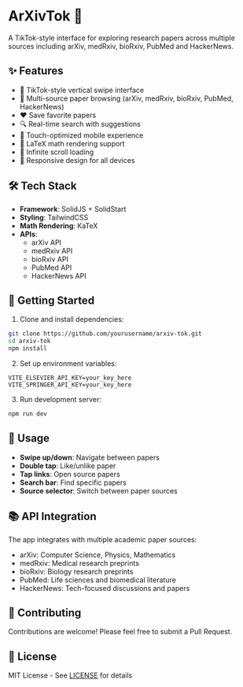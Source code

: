 # ArXivTok 📱

A TikTok-style interface for exploring research papers across multiple sources including arXiv, medRxiv, bioRxiv, PubMed and HackerNews.

## ✨ Features

- 📱 TikTok-style vertical swipe interface
- 🎯 Multi-source paper browsing (arXiv, medRxiv, bioRxiv, PubMed, HackerNews)
- ❤️ Save favorite papers
- 🔍 Real-time search with suggestions
- 📲 Touch-optimized mobile experience
- 🧮 LaTeX math rendering support
- 🔄 Infinite scroll loading
- 📱 Responsive design for all devices

## 🛠️ Tech Stack

- **Framework**: SolidJS + SolidStart
- **Styling**: TailwindCSS
- **Math Rendering**: KaTeX
- **APIs**: 
  - arXiv API
  - medRxiv API
  - bioRxiv API
  - PubMed API
  - HackerNews API

## 🚀 Getting Started

1. Clone and install dependencies:
```bash
git clone https://github.com/yourusername/arxiv-tok.git
cd arxiv-tok
npm install
```

2. Set up environment variables:
```env
VITE_ELSEVIER_API_KEY=your_key_here
VITE_SPRINGER_API_KEY=your_key_here
```

3. Run development server:
```bash
npm run dev
```

## 📱 Usage

- **Swipe up/down**: Navigate between papers
- **Double tap**: Like/unlike paper
- **Tap links**: Open source papers
- **Search bar**: Find specific papers
- **Source selector**: Switch between paper sources

## 📚 API Integration

The app integrates with multiple academic paper sources:

- arXiv: Computer Science, Physics, Mathematics
- medRxiv: Medical research preprints
- bioRxiv: Biology research preprints
- PubMed: Life sciences and biomedical literature
- HackerNews: Tech-focused discussions and papers

## 🤝 Contributing

Contributions are welcome! Please feel free to submit a Pull Request.

## 📄 License

MIT License - See [LICENSE](LICENSE) for details
